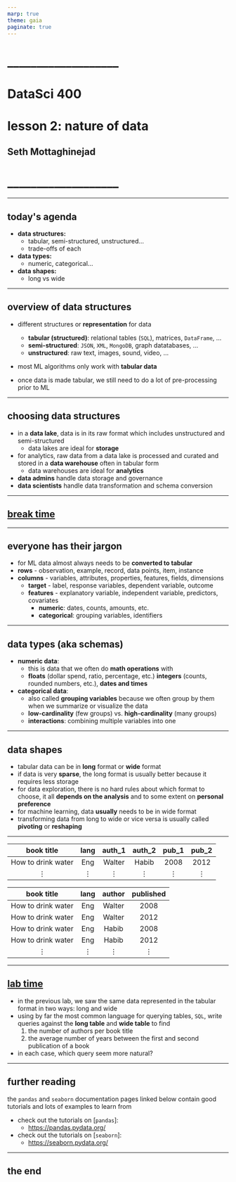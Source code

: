 ```yaml
---
marp: true
theme: gaia
paginate: true
---
```


<!-- #4C2E84 -->
<!-- ![bg right w:600](images/uw_pce_logo.jpg) -->

<!-- _backgroundColor: #0473cf; -->
<!-- _color: white -->

# ___________________
# DataSci 400
# lesson 2: nature of data
## Seth Mottaghinejad
# ___________________

[DataSci 420]: https://www.pce.uw.edu/certificates/data-science
[break time]: https://www.google.com/search?q=online+timer
[lab time]: https://www.google.com/search?q=online+timer

----------------------------------------------------------------

## today's agenda

- **data structures:** 
  - tabular, semi-structured, unstructured...
  - trade-offs of each
- **data types:** 
  - numeric, categorical...
- **data shapes:** 
  - long vs wide

----------------------------------------------------------------

## overview of data structures

- different structures or **representation** for data
  - **tabular (structured)**: relational tables (`SQL`), matrices, `DataFrame`, ...
  - **semi-structured**: `JSON`, `XML`, `MongoDB`, graph datatabases, ...
  - **unstructured**: raw text, images, sound, video, ...

- most ML algorithms only work with **tabular data**
- once data is made tabular, we still need to do a lot of pre-processing prior to ML

----------------------------------------------------------------

## choosing data structures

- in a **data lake**, data is in its raw format which includes unstructured and semi-structured
  - data lakes are ideal for **storage**
- for analytics, raw data from a data lake is processed and curated and stored in a **data warehouse** often in tabular form
  - data warehouses are ideal for **analytics**
- **data admins** handle data storage and governance
- **data scientists** handle data transformation and schema conversion

----------------------------------------------------------------

<!-- _class: lead -->
## [break time]

----------------------------------------------------------------

## everyone has their jargon

- for ML data almost always needs to be **converted to tabular**
- **rows** - observation, example, record, data points, item, instance
- **columns** - variables, attributes, properties, features, fields, dimensions
  - **target** - label, response variables, dependent variable, outcome
  - **features** - explanatory variable, independent variable, predictors, covariates
    - **numeric**: dates, counts, amounts, etc.
    - **categorical**: grouping variables, identifiers

----------------------------------------------------------------

## data types (aka schemas)

- **numeric data**:
  - this is data that we often do **math operations** with
  - **floats** (dollar spend, ratio, percentage, etc.) **integers** (counts, rounded numbers, etc.), **dates and times**
- **categorical data**:
  - also called **grouping variables** because we often group by them when we summarize or visualize the data
  - **low-cardinality** (few groups) vs. **high-cardinality** (many groups)
  - **interactions**: combining multiple variables into one

----------------------------------------------------------------

## data shapes

- tabular data can be in **long** format or **wide** format
- if data is very **sparse**, the long format is usually better because it requires less storage
- for data exploration, there is no hard rules about which format to choose, it all **depends on the analysis** and to some extent on **personal preference**
- for machine learning, data **usually** needs to be in wide format
- transforming data from long to wide or vice versa is usually called **pivoting** or **reshaping**

----------------------------------------------------------------

<!-- _class: lead -->

| book title | lang | auth_1 | auth_2 | pub_1 | pub_2 |
| :--------: | :--: | :----: | :----: | :---: | :---: |
| How to drink water | Eng | Walter | Habib | 2008 | 2012 |
| $\vdots$ | $\vdots$ | $\vdots$ | $\vdots$ | $\vdots$ | $\vdots$ |

| book title | lang | author | published |
| :--------: | :--: | :----: | :-------: |
| How to drink water | Eng | Walter | 2008 |
| How to drink water | Eng | Walter | 2012 |
| How to drink water | Eng | Habib  | 2008 |
| How to drink water | Eng | Habib  | 2012 |
| $\vdots$ | $\vdots$ | $\vdots$ | $\vdots$ |

----------------------------------------------------------------

## [lab time]

- in the previous lab, we saw the same data represented in the tabular format in two ways: long and wide
- using by far the most common language for querying tables, `SQL`, write queries against the **long table** and **wide table** to find
  1. the number of authors per book title
  1. the average number of years between the first and second publication of a book
- in each case, which query seem more natural?

----------------------------------------------------------------

## further reading

the `pandas` and `seaborn` documentation pages linked below contain good tutorials and lots of examples to learn from

- check out the tutorials on [`pandas`]:
  - https://pandas.pydata.org/
- check out the tutorials on [`seaborn`]:
  - https://seaborn.pydata.org/

----------------------------------------------------------------

<!-- _class: lead -->
## the end
